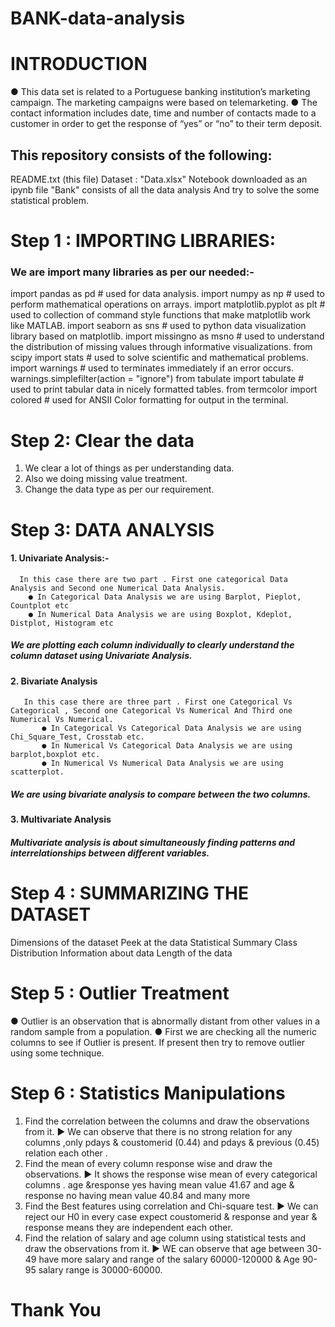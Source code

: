 # BANK-data-analysis

# INTRODUCTION
● This data set is related to a Portuguese banking institution’s marketing campaign. The marketing campaigns were based on telemarketing. 
● The contact information includes date, time and number of contacts made to a customer in order to get the response of “yes” or “no” to their term deposit.

## This repository consists of the following:
README.txt (this file)
Dataset : "Data.xlsx"
Notebook downloaded as an ipynb file
"Bank" consists of  all the data analysis And try to solve the some statistical problem.

# Step 1 : IMPORTING LIBRARIES:
### We are import many libraries as per our needed:-
import pandas as pd                 # used for data analysis.
import numpy as np                  # used to perform mathematical operations on arrays.
import matplotlib.pyplot as plt     # used to collection of command style functions that make matplotlib work like MATLAB.
import seaborn as sns               # used to python data visualization library based on matplotlib.
import missingno as msno            # used to understand the distribution of missing values through informative visualizations.
from scipy import stats             # used to solve scientific and mathematical problems.
import warnings                     # used to terminates immediately if an error occurs.
warnings.simplefilter(action = "ignore")
from tabulate import tabulate       # used to print tabular data in nicely formatted tables.
from termcolor import colored       # used for ANSII Color formatting for output in the terminal.

# Step 2: Clear the data
1. We clear a lot of things  as per understanding data.
2. Also we doing missing value treatment.
3. Change the data type as per our requirement.

# Step 3: DATA ANALYSIS
#### 1. Univariate Analysis:-
      In this case there are two part . First one categorical Data Analysis and Second one Numerical Data Analysis. 
        ● In Categorical Data Analysis we are using Barplot, Pieplot, Countplot etc 
        ● In Numerical Data Analysis we are using Boxplot, Kdeplot, Distplot, Histogram etc  
##### We are plotting each column individually to clearly understand the column dataset using Univariate Analysis.
#### 2. Bivariate Analysis
       In this case there are three part . First one Categorical Vs Categorical , Second one Categorical Vs Numerical And Third one Numerical Vs Numerical.
           ● In Categorical Vs Categorical Data Analysis we are using Chi_Square_Test, Crosstab etc.
           ● In Numerical Vs Categorical Data Analysis we are using barplot,boxplot etc.
           ● In Numerical Vs Numerical Data Analysis we are using scatterplot.
##### We are using bivariate analysis to compare between the two columns.
#### 3. Multivariate Analysis
##### Multivariate analysis is about simultaneously finding patterns and interrelationships between different variables.
# Step 4 : SUMMARIZING THE DATASET
Dimensions of the dataset
Peek at the data
Statistical Summary
Class Distribution
Information about data
Length of the data
# Step 5 : Outlier Treatment
● Outlier is an observation that is abnormally distant from other values ​​in a random sample from a population.
● First we are checking all the numeric columns to see if Outlier is present. If present then try to remove outlier using some technique.
# Step 6 : Statistics Manipulations
1. Find the correlation between the columns and draw the observations from it.
► We can observe that there is no   strong relation for any columns ,only  pdays & coustomerid  (0.44) and pdays & previous (0.45) relation each other . 
2. Find the mean of every column response wise and draw the observations. 
► It shows the response wise mean of every categorical columns . age &response yes having mean value 41.67 and age & response no having mean value 40.84 and many more 
3. Find the Best features using correlation and Chi-square test.
► We can reject our H0 in every case expect coustomerid & response and year & response means they are independent each other.
4. Find the relation of salary and age column using statistical tests and draw the observations from it.
► WE can observe that age between 30-49 have more salary and range of the salary 60000-120000 & Age 90-95  salary range is 30000-60000.

# Thank You

